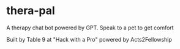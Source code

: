 # thera-pal
A therapy chat bot powered by GPT. Speak to a pet to get comfort


Built by Table 9 at "Hack with a Pro" powered by Acts2Fellowship
